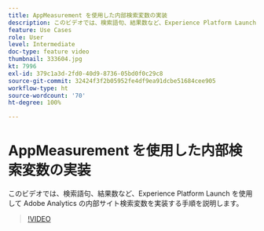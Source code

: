```yaml
---
title: AppMeasurement を使用した内部検索変数の実装
description: このビデオでは、検索語句、結果数など、Experience Platform Launch を使用して Adobe Analytics の内部サイト検索変数を実装する手順を説明します。
feature: Use Cases
role: User
level: Intermediate
doc-type: feature video
thumbnail: 333604.jpg
kt: 7996
exl-id: 379c1a3d-2fd0-40d9-8736-05bd0f0c29c8
source-git-commit: 32424f3f2b05952fe4df9ea91dcbe51684cee905
workflow-type: ht
source-wordcount: '70'
ht-degree: 100%

---
```


# AppMeasurement を使用した内部検索変数の実装

このビデオでは、検索語句、結果数など、Experience Platform Launch を使用して Adobe Analytics の内部サイト検索変数を実装する手順を説明します。

>[!VIDEO](https://video.tv.adobe.com/v/333604/?quality=12&learn=on)
